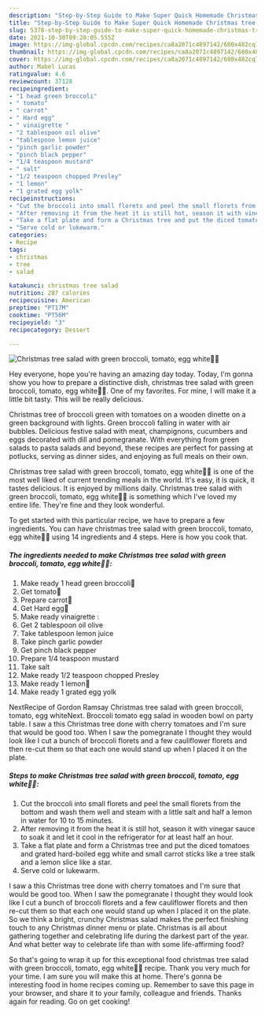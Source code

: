 ```yaml
---
description: "Step-by-Step Guide to Make Super Quick Homemade Christmas tree salad with green broccoli, tomato, egg white🎄🥦"
title: "Step-by-Step Guide to Make Super Quick Homemade Christmas tree salad with green broccoli, tomato, egg white🎄🥦"
slug: 5378-step-by-step-guide-to-make-super-quick-homemade-christmas-tree-salad-with-green-broccoli-tomato-egg-white
date: 2021-10-30T09:20:05.555Z
image: https://img-global.cpcdn.com/recipes/ca8a2071c4897142/680x482cq70/christmas-tree-salad-with-green-broccoli-tomato-egg-white-recipe-main-photo.jpg
thumbnail: https://img-global.cpcdn.com/recipes/ca8a2071c4897142/680x482cq70/christmas-tree-salad-with-green-broccoli-tomato-egg-white-recipe-main-photo.jpg
cover: https://img-global.cpcdn.com/recipes/ca8a2071c4897142/680x482cq70/christmas-tree-salad-with-green-broccoli-tomato-egg-white-recipe-main-photo.jpg
author: Mabel Lucas
ratingvalue: 4.6
reviewcount: 37128
recipeingredient:
- "1 head green broccoli"
- " tomato"
- " carrot"
- " Hard egg"
- " vinaigrette "
- "2 tablespoon oil olive"
- "tablespoon lemon juice"
- "pinch garlic powder"
- "pinch black pepper"
- "1/4 teaspoon mustard"
- " salt"
- "1/2 teaspoon chopped Presley"
- "1 lemon"
- "1 grated egg yolk"
recipeinstructions:
- "Cut the broccoli into small florets and peel the small florets from the bottom and wash them well and steam with a little salt and half a lemon in water for 10 to 15 minutes."
- "After removing it from the heat it is still hot, season it with vinegar sauce to soak it and let it cool in the refrigerator for at least half an hour."
- "Take a flat plate and form a Christmas tree and put the diced tomatoes and grated hard-boiled egg white and small carrot sticks like a tree stalk and a lemon slice like a star."
- "Serve cold or lukewarm."
categories:
- Recipe
tags:
- christmas
- tree
- salad

katakunci: christmas tree salad 
nutrition: 287 calories
recipecuisine: American
preptime: "PT17M"
cooktime: "PT56M"
recipeyield: "3"
recipecategory: Dessert

---
```



![Christmas tree salad with green broccoli, tomato, egg white🎄🥦](https://img-global.cpcdn.com/recipes/ca8a2071c4897142/680x482cq70/christmas-tree-salad-with-green-broccoli-tomato-egg-white-recipe-main-photo.jpg)

Hey everyone, hope you're having an amazing day today. Today, I'm gonna show you how to prepare a distinctive dish, christmas tree salad with green broccoli, tomato, egg white🎄🥦. One of my favorites. For mine, I will make it a little bit tasty. This will be really delicious.

Christmas tree of broccoli green with tomatoes on a wooden dinette on a green background with lights. Green broccoli falling in water with air bubbles. Delicious festive salad with meat, champignons, cucumbers and eggs decorated with dill and pomegranate. With everything from green salads to pasta salads and beyond, these recipes are perfect for passing at potlucks, serving as dinner sides, and enjoying as full meals on their own.

Christmas tree salad with green broccoli, tomato, egg white🎄🥦 is one of the most well liked of current trending meals in the world. It's easy, it is quick, it tastes delicious. It is enjoyed by millions daily. Christmas tree salad with green broccoli, tomato, egg white🎄🥦 is something which I've loved my entire life. They're fine and they look wonderful.


To get started with this particular recipe, we have to prepare a few ingredients. You can have christmas tree salad with green broccoli, tomato, egg white🎄🥦 using 14 ingredients and 4 steps. Here is how you cook that.

<!--inarticleads1-->

##### The ingredients needed to make Christmas tree salad with green broccoli, tomato, egg white🎄🥦:

1. Make ready 1 head green broccoli🥦
1. Get  tomato🍅
1. Prepare  carrot🥕
1. Get  Hard egg🥚
1. Make ready  vinaigrette :
1. Get 2 tablespoon oil olive
1. Take tablespoon lemon juice
1. Take pinch garlic powder
1. Get pinch black pepper
1. Prepare 1/4 teaspoon mustard
1. Take  salt
1. Make ready 1/2 teaspoon chopped Presley
1. Make ready 1 lemon🍋
1. Make ready 1 grated egg yolk


NextRecipe of Gordon Ramsay Christmas tree salad with green broccoli, tomato, egg whiteNext. Broccoli tomato egg salad in wooden bowl on party table. I saw a this Christmas tree done with cherry tomatoes and I&#39;m sure that would be good too. When I saw the pomegranate I thought they would look like I cut a bunch of broccoli florets and a few cauliflower florets and then re-cut them so that each one would stand up when I placed it on the plate. 

<!--inarticleads2-->

##### Steps to make Christmas tree salad with green broccoli, tomato, egg white🎄🥦:

1. Cut the broccoli into small florets and peel the small florets from the bottom and wash them well and steam with a little salt and half a lemon in water for 10 to 15 minutes.
1. After removing it from the heat it is still hot, season it with vinegar sauce to soak it and let it cool in the refrigerator for at least half an hour.
1. Take a flat plate and form a Christmas tree and put the diced tomatoes and grated hard-boiled egg white and small carrot sticks like a tree stalk and a lemon slice like a star.
1. Serve cold or lukewarm.


I saw a this Christmas tree done with cherry tomatoes and I&#39;m sure that would be good too. When I saw the pomegranate I thought they would look like I cut a bunch of broccoli florets and a few cauliflower florets and then re-cut them so that each one would stand up when I placed it on the plate. So we think a bright, crunchy Christmas salad makes the perfect finishing touch to any Christmas dinner menu or plate. Christmas is all about gathering together and celebrating life during the darkest part of the year. And what better way to celebrate life than with some life-affirming food? 

So that's going to wrap it up for this exceptional food christmas tree salad with green broccoli, tomato, egg white🎄🥦 recipe. Thank you very much for your time. I am sure you will make this at home. There's gonna be interesting food in home recipes coming up. Remember to save this page in your browser, and share it to your family, colleague and friends. Thanks again for reading. Go on get cooking!
